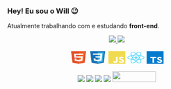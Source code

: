 ### Hey! Eu sou o Will 😉

Atualmente trabalhando com e estudando <strong>front-end</strong>.

<div align="center">
  <div>
    <a href="https://github.com/willgdo">
      <img height="180em" src="https://github-readme-stats.vercel.app/api?username=willgdo&show_icons=true&theme=dracula&include_all_commits=true&count_private=true"/>
      <img height="180em" src="https://github-readme-stats.vercel.app/api/top-langs/?username=willgdo&layout=compact&langs_count=7&theme=dracula"/>
    </a>
  </div>

  <div style="display: inline_block" align="center"><br>
    <img align="center" alt="Will-HTML" height="30" width="40" src="https://raw.githubusercontent.com/devicons/devicon/master/icons/html5/html5-original.svg">
    <img align="center" alt="Will-CSS" height="30" width="40" src="https://raw.githubusercontent.com/devicons/devicon/master/icons/css3/css3-original.svg">
    <img align="center" alt="Will-Js" height="30" width="40" src="https://raw.githubusercontent.com/devicons/devicon/master/icons/javascript/javascript-plain.svg">
    <img align="center" alt="Will-React" height="30" width="40" src="https://raw.githubusercontent.com/devicons/devicon/master/icons/react/react-original.svg">
    <img align="center" alt="Will-Ts" height="30" width="40" src="https://raw.githubusercontent.com/devicons/devicon/master/icons/typescript/typescript-plain.svg">
  </div>

  <br>
  
  <div> 
    <a href="https://instagram.com/_will0liveira" target="_blank"><img src="https://img.shields.io/badge/-Instagram-%23E4405F?style=for-the-badge&logo=instagram&logoColor=white" target="_blank"></a>
    <a href = "mailto:willian.oliveira737@gmail.com"><img src="https://img.shields.io/badge/-Gmail-%23333?style=for-the-badge&logo=gmail&logoColor=white" target="_blank"></a>
    <a href="https://www.linkedin.com/in/willoliveira737/" target="_blank"><img src="https://img.shields.io/badge/-LinkedIn-%230077B5?style=for-the-badge&logo=linkedin&logoColor=white" target="_blank"></a> 
    <a href="https://github.com/willgdo" target="_blank"><img src="https://img.shields.io/badge/GitHub-100000?style=for-the-badge&logo=github&logoColor=white" target="_blank"></a> 
    <a href="https://codepen.io/willgdo/" target="_blank"><img src="https://res.cloudinary.com/john-mantas/image/upload/v1540646790/logos/codepen/codepen-wordmark-display-inside-white_10x.png" target="_blank" width="100px" height="25px"></a> 
  </div>
</div>
